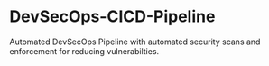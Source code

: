 # DevSecOps-CICD-Pipeline
Automated DevSecOps Pipeline with automated security scans and enforcement for reducing vulnerabilties.

